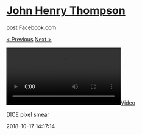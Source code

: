 # [John Henry Thompson](../README.md)
post Facebook.com

[< Previous](2018-10-17-3.md) [Next >](2018-10-13-1.md)

[![](../media/2018-10-17/DICE-pixel-smear-1.mp4)](../README.md)

DICE pixel smear

2018-10-17 14:17:14